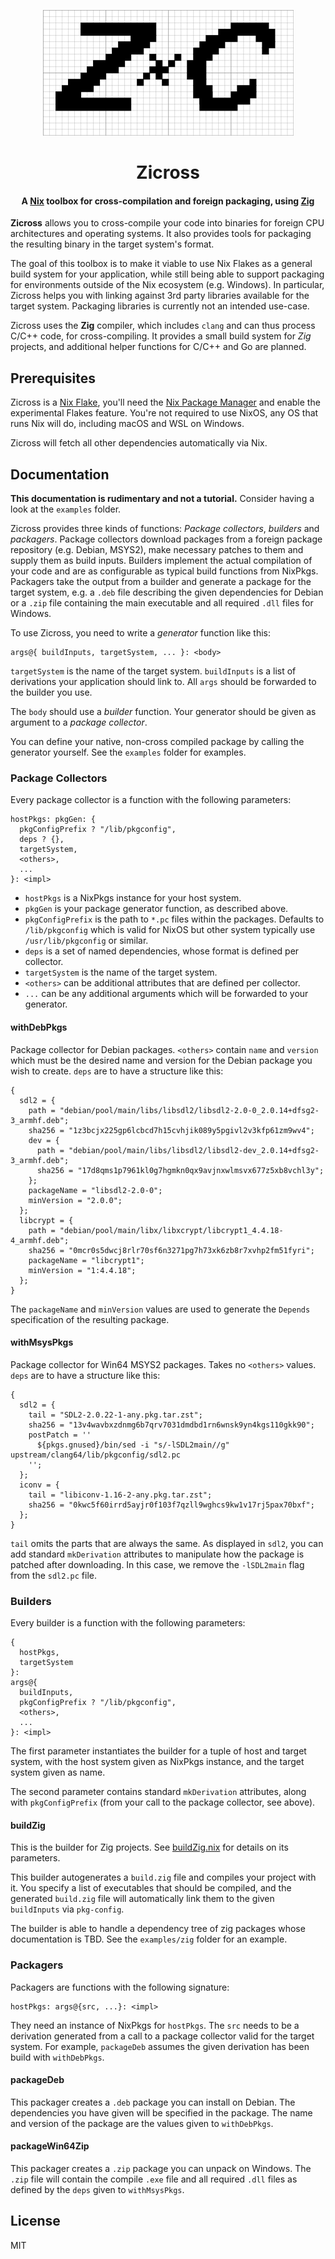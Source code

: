<p align="center"><img src="/zicross.svg" alt="zicross logo"/></p>
<h1 align="center">Zicross</h1>
<h4 align="center">A <a href="https://nixos.org">Nix</a> toolbox for cross-compilation and foreign packaging, using <a href="https://ziglang.org">Zig</a></h4>

**Zicross** allows you to cross-compile your code into binaries for foreign CPU architectures and operating systems.
It also provides tools for packaging the resulting binary in the target system's format.

The goal of this toolbox is to make it viable to use Nix Flakes as a general build system for your application, while still being able to support packaging for environments outside of the Nix ecosystem (e.g. Windows).
In particular, Zicross helps you with linking against 3rd party libraries available for the target system.
Packaging libraries is currently not an intended use-case.

Zicross uses the **Zig** compiler, which includes `clang` and can thus process C/C++ code, for cross-compiling.
It provides a small build system for *Zig* projects, and additional helper functions for C/C++ and Go are planned.

## Prerequisites

Zicross is a [Nix Flake](https://nixos.wiki/wiki/Flakes), you'll need the [Nix Package Manager](https://nixos.org) and enable the experimental Flakes feature.
You're not required to use NixOS, any OS that runs Nix will do, including macOS and WSL on Windows.

Zicross will fetch all other dependencies automatically via Nix.

## Documentation

**This documentation is rudimentary and not a tutorial.**
Consider having a look at the `examples` folder.

Zicross provides three kinds of functions: *Package collectors*, *builders* and *packagers*.
Package collectors download packages from a foreign package repository (e.g. Debian, MSYS2), make necessary patches to them and supply them as build inputs.
Builders implement the actual compilation of your code and are as configurable as typical build functions from NixPkgs.
Packagers take the output from a builder and generate a package for the target system, e.g. a `.deb` file describing the given dependencies for Debian or a `.zip` file containing the main executable and all required `.dll` files for Windows.

To use Zicross, you need to write a *generator* function like this:

    args@{ buildInputs, targetSystem, ... }: <body>

`targetSystem` is the name of the target system.
`buildInputs` is a list of derivations your application should link to. 
All `args` should be forwarded to the builder you use.

The `body` should use a *builder* function.
Your generator should be given as argument to a *package collector*.

You can define your native, non-cross compiled package by calling the generator yourself.
See the `examples` folder for examples.

### Package Collectors

Every package collector is a function with the following parameters:

    hostPkgs: pkgGen: {
      pkgConfigPrefix ? "/lib/pkgconfig",
      deps ? {},
      targetSystem,
      <others>,
      ...
    }: <impl>

 * `hostPkgs` is a NixPkgs instance for your host system.
 * `pkgGen` is your package generator function, as described above.
 * `pkgConfigPrefix` is the path to `*.pc` files within the packages. Defaults to `/lib/pkgconfig` which is valid for NixOS but other system typically use `/usr/lib/pkgconfig` or similar.
 * `deps` is a set of named dependencies, whose format is defined per collector.
 * `targetSystem` is the name of the target system.
 * `<others>` can be additional attributes that are defined per collector.
 * `...` can be any additional arguments which will be forwarded to your generator.

#### withDebPkgs

Package collector for Debian packages.
`<others>` contain `name` and `version` which must be the desired name and version for the Debian package you wish to create.
`deps` are to have a structure like this:

    {
      sdl2 = {
        path = "debian/pool/main/libs/libsdl2/libsdl2-2.0-0_2.0.14+dfsg2-3_armhf.deb";
        sha256 = "1z3bcjx225gp6lcbcd7h15cvhjik089y5pgivl2v3kfp61zm9wv4";
        dev = {
          path = "debian/pool/main/libs/libsdl2/libsdl2-dev_2.0.14+dfsg2-3_armhf.deb";
          sha256 = "17d8qms1p7961kl0g7hgmkn0qx9avjnxwlmsvx677z5xb8vchl3y";
        };
        packageName = "libsdl2-2.0-0";
        minVersion = "2.0.0";
      };
      libcrypt = {
        path = "debian/pool/main/libx/libxcrypt/libcrypt1_4.4.18-4_armhf.deb";
        sha256 = "0mcr0s5dwcj8rlr70sf6n3271pg7h73xk6zb8r7xvhp2fm51fyri";
        packageName = "libcrypt1";
        minVersion = "1:4.4.18";
      };
    }

The `packageName` and `minVersion` values are used to generate the `Depends` specification of the resulting package.

#### withMsysPkgs

Package collector for Win64 MSYS2 packages.
Takes no `<others>` values. `deps` are to have a structure like this:

    {
      sdl2 = {
        tail = "SDL2-2.0.22-1-any.pkg.tar.zst";
        sha256 = "13v4wavbxzdnmg6b7qrv7031dmdbd1rn6wnsk9yn4kgs110gkk90";
        postPatch = ''
          ${pkgs.gnused}/bin/sed -i "s/-lSDL2main//g" upstream/clang64/lib/pkgconfig/sdl2.pc
        '';
      };
      iconv = {
        tail = "libiconv-1.16-2-any.pkg.tar.zst";
        sha256 = "0kwc5f60irrd5ayjr0f103f7qzll9wghcs9kw1v17rj5pax70bxf";
      };
    }

`tail` omits the parts that are always the same.
As displayed in `sdl2`, you can add standard `mkDerivation` attributes to manipulate how the package is patched after downloading.
In this case, we remove the `-lSDL2main` flag from the `sdl2.pc` file.

### Builders

Every builder is a function with the following parameters:

    {
      hostPkgs, 
      targetSystem
    }:
    args@{
      buildInputs,
      pkgConfigPrefix ? "/lib/pkgconfig",
      <others>,
      ...
    }: <impl>

The first parameter instantiates the builder for a tuple of host and target system, with the host system given as NixPkgs instance, and the target system given as name.

The second parameter contains standard `mkDerivation` attributes, along with `pkgConfigPrefix` (from your call to the package collector, see above).

#### buildZig

This is the builder for Zig projects.
See [buildZig.nix](/buildZig.nix) for details on its parameters.

This builder autogenerates a `build.zig` file and compiles your project with it.
You specify a list of executables that should be compiled, and the generated `build.zig` file will automatically link them to the given `buildInputs` via `pkg-config`.

The builder is able to handle a dependency tree of zig packages whose documentation is TBD.
See the `examples/zig` folder for an example.

### Packagers

Packagers are functions with the following signature:

    hostPkgs: args@{src, ...}: <impl>

They need an instance of NixPkgs for `hostPkgs`.
The `src` needs to be a derivation generated from a call to a package collector valid for the target system.
For example, `packageDeb` assumes the given derivation has been build with `withDebPkgs`.

#### packageDeb

This packager creates a `.deb` package you can install on Debian.
The dependencies you have given will be specified in the package.
The name and version of the package are the values given to `withDebPkgs`.

#### packageWin64Zip

This packager creates a `.zip` package you can unpack on Windows.
The `.zip` file will contain the compile `.exe` file and all required `.dll` files as defined by the `deps` given to `withMsysPkgs`.

## License

MIT